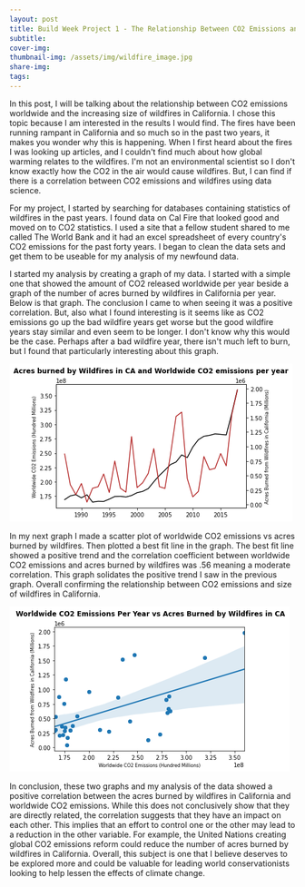 ```yaml
---
layout: post
title: Build Week Project 1 - The Relationship Between CO2 Emissions and Wildfires in California
subtitle: 
cover-img:
thumbnail-img: /assets/img/wildfire_image.jpg
share-img: 
tags: 
---
```


In this post, I will be talking about the relationship between CO2 emissions worldwide and the increasing size of wildfires in California. I chose this topic because I am interested in the results I would find. The fires have been running rampant in California and so much so in the past two years, it makes you wonder why this is happening.  When I first heard about the fires I was looking up articles, and I couldn't find much about how global warming relates to the wildfires. I'm not an environmental scientist so I don't know exactly how the CO2 in the air would cause wildfires. But, I can find if there is a correlation between CO2 emissions and wildfires using data science.

For my project, I started by searching for databases containing statistics of wildfires in the past years. I found data on Cal Fire that looked good and moved on to CO2 statistics. I used a site that a fellow student shared to me called The World Bank and it had an excel spreadsheet of every country's CO2 emissions for the past forty years. I began to clean the data sets and get them to be useable for my analysis of my newfound data.
  
I started my analysis by creating a graph of my data. I started with a simple one that showed the amount of CO2 released worldwide per year beside a graph of the number of acres burned by wildfires in California per year. Below is that graph. The conclusion I came to when seeing it was a positive correlation. But, also what I found interesting is it seems like as CO2 emissions go up the bad wildfire years get worse but the good wildfire years stay similar and even seem to be longer. I don't know why this would be the case. Perhaps after a bad wildfire year, there isn't much left to burn, but I found that particularly interesting about this graph.
  
![graph](/assets/img/image1.png)
  
In my next graph I made a scatter plot of worldwide CO2 emissions vs acres burned by wildfires. Then plotted a best fit line in the graph. The best fit line showed a positive trend and the correlation coefficient between worldwide CO2 emissions and acres burned by wildfires was .56 meaning a moderate correlation. This graph solidates the positive trend I saw in the previous graph. Overall confirming the relationship between CO2 emissions and size of wildfires in California.
  
![graph](/assets/img/image2.png)
  
In conclusion, these two graphs and my analysis of the data showed a positive correlation between the acres burned by wildfires in California and worldwide CO2 emissions. While this does not conclusively show that they are directly related, the correlation suggests that they have an impact on each other. This implies that an effort to control one or the other may lead to a reduction in the other variable. For example, the United Nations creating global CO2 emissions reform could reduce the number of acres burned by wildfires in California. Overall, this subject is one that I believe deserves to be explored more and could be valuable for leading world conservationists looking to help lessen the effects of climate change.
